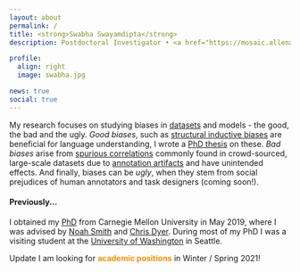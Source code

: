 ```yaml
---
layout: about
permalink: /
title: <strong>Swabha Swayamdipta</strong>
description: Postdoctoral Investigator • <a href="https://mosaic.allenai.org/">MOSAIC</a> • <a href="https://allenai.org/">Allen Institute for AI</a>

profile:
  align: right
  image: swabha.jpg

news: true
social: true
---
```

<!--
I am a postdoctoral researcher at [Allen Institute of Artificial Intelligence](https://allenai.org/), working with [Yejin Choi](https://homes.cs.washington.edu/~yejin/), as part of the [MOSAIC](https://mosaic.allenai.org/) team. -->

My research focuses on studying biases in [datasets](https://arxiv.org/abs/2009.10795) and models - the good, the bad and the ugly.
*Good biases*, such as [structural inductive biases](https://www.aclweb.org/anthology/D18-1412) are beneficial for language understanding, I wrote a [PhD thesis](/assets/pdf/swabha_thesis.pdf) on these.
*Bad biases* arise from [spurious correlations](https://arxiv.org/abs/2002.04108) commonly found in crowd-sourced, large-scale datasets due to [annotation artifacts](https://arxiv.org/abs/1803.02324) and have unintended effects.
And finally, biases can be *ugly*, when they stem from social prejudices of human annotators and task designers (coming soon!).

#### Previously...
I obtained my [PhD](https://www.lti.cs.cmu.edu/people/18088/swabha-swayamdipta) from Carnegie Mellon University in May 2019, where I was advised by [Noah Smith](https://homes.cs.washington.edu/~nasmith/) and [Chris Dyer](http://www.cs.cmu.edu/~cdyer/).
During most of my PhD I was a visiting student at the [University of Washington](https://www.cs.washington.edu/) in Seattle.

<!-- Prior to my PhD, I obtained a Masters degree from Columbia University, working with Owen Rambow and Michael Collins.
I received my bachelors degree in Computer Science and Engineering from National Institute of Technology, Calicut, India. -->

<a class="button button1">Update</a> I am looking for <span style="color:#F29105">**academic positions**</span> in Winter / Spring 2021!